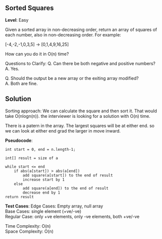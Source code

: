 ## Sorted Squares 

**Level**: Easy 

Given a sorted array in non-decreasing order, return an array of squares of each number, also
in non-decreasing order. For example:  

[-4,-2,-1,0,3,5] -> [0,1,4,9,16,25]  

How can you do it in O(n) time?  


Questions to Clarify:
Q. Can there be both negative and positive numbers?  
A. Yes.  

Q. Should the output  be a new array or the exiting array modified?  
A. Both are fine.  


## Solution
Sorting approach: We can calculate the square and then sort it. That would take O(nlogn(n)). the interviewer is looking for a solution with O(n) time.

There is a patern in the array. The largest squares will be at either end. so we can look at either end grad the larger in move inward.

**Pseudocode**:
```
int start = 0, end = n.length-1;

int[] result = size of a

while start <= end
    if abs(a[start]) > abs(a[end])
        add square(a[start]) to the end of result
        increase start by 1
    else
        add square(a[end]) to the end of result
        decrease end by 1
return result
```
**Test Cases**:
Edge Cases: Empty array, null array  
Base Cases: single element (+ve/-ve)  
Regular Case: only +ve elements, only -ve elements, both +ve/-ve  

Time Complexity: O(n)  
Space Complexity: O(n)  
